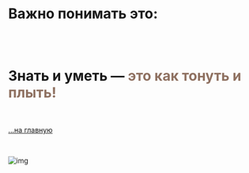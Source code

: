 # Важно понимать это:

<br>
<br>

**Знать и уметь — <span style="color: #8F7161;">это как тонуть и плыть!**
===

<br>

[…на главную](/)

<br>

![img](https://1.bp.blogspot.com/-wFaMiAHx-Y8/YG3EaVrCDFI/AAAAAAAAGZY/IYjO6zFHW5wjj4I_HrssCIShQpMxWMHlgCLcBGAsYHQ/s800/IMG_2094.PNG)